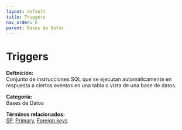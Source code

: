 ```yaml
---
layout: default
title: Triggers
nav_order: 6
parent: Bases de Datos
---
```


# Triggers

**Definición:**  
Conjunto de instrucciones SQL que se ejecutan automáticamente en respuesta a ciertos eventos en una tabla o vista de una base de datos.

**Categoría:**  
Bases de Datos  

  


**Términos relacionados:**  
[SP](https://maleniski.github.io/diccionario-angl-tec-mx/docs/bases-de-datos/sp.html), [Primary](https://maleniski.github.io/diccionario-angl-tec-mx/docs/bases-de-datos/primary.html), [Foreign keys](https://maleniski.github.io/diccionario-angl-tec-mx/docs/bases-de-datos/foreign-keys.html)
